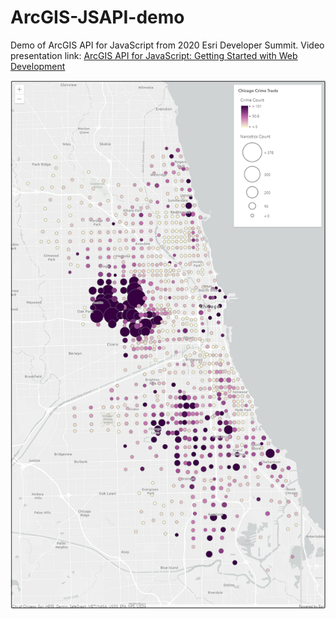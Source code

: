 # ArcGIS-JSAPI-demo

Demo of ArcGIS API for JavaScript from 2020 Esri Developer Summit. Video presentation link: [ArcGIS API for JavaScript: Getting Started with Web Development](https://www.youtube.com/watch?v=zQTkkFUhzLI&list=PLaPDDLTCmy4Ys8vfmC7DbX3FHSsyosvh7&index=6)

![map example](/demo/map.png)